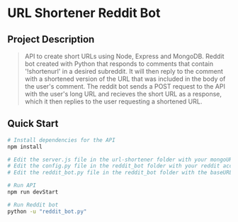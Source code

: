 # URL Shortener Reddit Bot

## Project Description
> API to create short URLs using Node, Express and MongoDB. Reddit bot created with Python that responds to comments that contain '!shortenurl' in a desired subreddit. It will then reply to the comment with a shortened version of the URL that was included in the body of the user's comment. The reddit bot sends a POST request to the API with the user's long URL and recieves the short URL as a response, which it then replies to the user requesting a shortened URL. 

## Quick Start

```bash
# Install dependencies for the API
npm install

# Edit the server.js file in the url-shortener folder with your mongoURI 
# Edit the config.py file in the reddit_bot folder with your reddit account username, password, client_id, client_secret 
# Edit the reddit_bot.py file in the reddit_bot folder with the baseURL of the API 

# Run API
npm run devStart 

# Run Reddit bot
python -u "reddit_bot.py"


